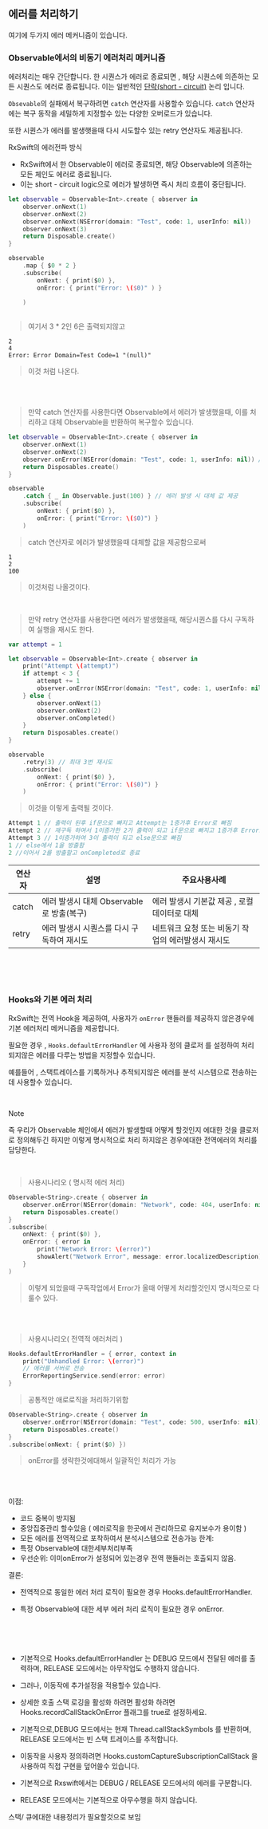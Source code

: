 ## 에러를 처리하기

여기에 두가지 에러 메커니즘이 있습니다. 

### Observable에서의 비동기 에러처리 메커니즘

에러처리는 매우 간단합니다.
한 시퀀스가 에러로 종료되면 , 해당 시퀀스에 의존하는 모든 시퀀스도 에러로 종료됩니다.
이는 일반적인 [단락(short - circuit)](https://github.com/Rinkim0515/RxSwift2025/blob/main/Docs/%EC%B6%94%EA%B0%80%20%ED%95%99%EC%8A%B5%EC%9E%90%EB%A3%8C/Short_Circuit_Logic.md) 논리 입니다.

`Obsevable`의 실패에서 복구하려면 `catch` 연산자를 사용할수 있습니다.
`catch` 연산자에는 복구 동작을 세밀하게 지정할수 있는 다양한 오버로드가 있습니다. 

또한 시퀀스가 에러를 발생햇을때 다시 시도할수 있는 retry 연산자도 제공됩니다. 

RxSwift의 에러전파 방식 
-  RxSwift에서 한 Observable이 에러로 종료되면, 해당 Observable에 의존하는 모든 체인도 에러로 종료됩니다. 
- 이는 short - circuit logic으로 에러가 발생하면 즉시 처리 흐름이 중단됩니다.

```swift
let observable = Observable<Int>.create { observer in 
	observer.onNext(1)
	observer.onNext(2)
	observer.onNext(NSError(domain: "Test", code: 1, userInfo: nil))
	observer.onNext(3)
	return Disposable.create()
}

observable
	.map { $0 * 2 }
	.subscribe(
		onNext: { print($0) },
		onError: { print("Error: \($0)" ) }
	
	)
	
```
> 여기서 3 * 2인  6은 출력되지않고
```
2
4
Error: Error Domain=Test Code=1 "(null)"
```
> 이것 처럼 나온다.

</br>
</br>

> 만약 catch 연산자를 사용한다면 Observable에서 에러가 발생했을때, 이를 처리하고 대체 Observable을 반환하여 복구할수 있습니다.
```swift
let observable = Observable<Int>.create { observer in
    observer.onNext(1)
    observer.onNext(2)
    observer.onError(NSError(domain: "Test", code: 1, userInfo: nil)) // 에러 발생
    return Disposables.create()
}

observable
    .catch { _ in Observable.just(100) } // 에러 발생 시 대체 값 제공
    .subscribe(
        onNext: { print($0) },
        onError: { print("Error: \($0)") }
    )
```
> catch 연산자로 에러가 발생했을때 대체할 값을 제공함으로써
```
1
2
100
```
> 이것처럼 나올것이다.

</br>

> 만약 retry 연산자를 사용한다면 에러가 발생했을때, 해당시퀀스를 다시 구독하여 실행을 재시도 한다.
```swift
var attempt = 1

let observable = Observable<Int>.create { observer in
    print("Attempt \(attempt)")
    if attempt < 3 {
        attempt += 1
        observer.onError(NSError(domain: "Test", code: 1, userInfo: nil)) // 에러 발생
    } else {
        observer.onNext(1)
        observer.onNext(2)
        observer.onCompleted()
    }
    return Disposables.create()
}

observable
    .retry(3) // 최대 3번 재시도
    .subscribe(
        onNext: { print($0) },
        onError: { print("Error: \($0)") }
    )
```
> 이것을 이렇게 출력될 것이다.

```swift
Attempt 1 // 출력이 된후 if문으로 빠지고 Attempt는 1증가후 Error로 빠짐 
Attempt 2 // 재구독 하여서 1이증가한 2가 출력이 되고 if문으로 빠지고 1증가후 Error로빠짐 
Attempt 3 // 1이증가하여 3이 출력이 되고 else문으로 빠짐
1 // else에서 1을 방출함
2 //이어서 2를 방출할고 onCompleted로 종료 
```


| 연산자   | 설명                           | 주요사용사례                       |
| ----- | ---------------------------- | ---------------------------- |
| catch | 에러 발생시 대체 Observable로 방출(복구) | 에러 발생시 기본값 제공 , 로컬 데이터로 대체   |
| retry | 에러 발생시 시퀀스를 다시 구독하여 재시도      | 네트워크 요청 또는 비동기 작업의 에러발생시 재시도 |


</br>
</br>
</br>

### Hooks와 기본 에러 처리

RxSwift는 전역 Hook을 제공하여, 사용자가 `onError` 핸들러를 제공하지 않은경우에 기본 에러처리 메커니즘을 제공합니다.

필요한 경우 , `Hooks.defaultErrorHandler`  에 사용자 정의 클로저 를 설정하여 처리되지않은 에러를 다루는 방법을 지정할수 있습니다.

예를들어 , 스택트레이스를 기록하거나 추적되지않은 에러를 분석 시스템으로 전송하는데 사용할수 있습니다. 

</br>

> [!NOTE]
>  즉 우리가 Observable 체인에서 에러가 발생할때 어떻게 할것인지 에대한 것을 클로저로 정의해두긴 하지만  이렇게 명시적으로 처리 하지않은 경우에대한 전역에러의 처리를 담당한다.

</br>


> 사용시나리오 ( 명시적 에러 처리)
```swift
Observable<String>.create { observer in
    observer.onError(NSError(domain: "Network", code: 404, userInfo: nil))
    return Disposables.create()
}
.subscribe(
    onNext: { print($0) },
    onError: { error in
        print("Network Error: \(error)")
        showAlert("Network Error", message: error.localizedDescription)
    }
)
```
> 이렇게 되었을때 구독작업에서 Error가 올때 어떻게 처리할것인지 명시적으로 다룰수 있다. 

</br>
</br>

> 사용시나리오( 전역적 애러처리 )
```swift
Hooks.defaultErrorHandler = { error, context in
    print("Unhandled Error: \(error)")
    // 에러를 서버로 전송
    ErrorReportingService.send(error: error)
}
```
> 공통적안 애로로직을 처리하기위함
```swift
Observable<String>.create { observer in
    observer.onError(NSError(domain: "Test", code: 500, userInfo: nil))
    return Disposables.create()
}
.subscribe(onNext: { print($0) })
```
> onError를 생략한것에대해서 일괄적인 처리가 가능 

</br>
</br>

이점:
- 코드 중복이 방지됨
- 중앙집중관리 할수있음 ( 에러로직을 한곳에서 관리하므로 유지보수가 용이함 )
- 모든 에러를 전역적으로 포착하여서 분석시스템으로 전송가능 
한계: 
- 특정 Observable에 대한세부처리부족 
- 우선순위: 이미onError가 설정되어 있는경우 전역 핸들러는 호출되지 않음.


결론:
- 전역적으로 동일한 에러 처리 로직이 필요한 경우 Hooks.defaultErrorHandler.

-  특정 Observable에 대한 세부 에러 처리 로직이 필요한 경우 onError.

</br>
</br>
</br>

- 기본적으로 Hooks.defaultErrorHandler 는 DEBUG 모드에서 전달된 에러를 출력하며, RELEASE 모드에서는 아무작업도 수행하지 않습니다. 
- 그러나, 이동작에 추가설정을 적용할수 있습니다.
- 상세한 호출 스택 로깅을 활성화 하려면 활성화 하려면 Hooks.recordCallStackOnError 플래그를 true로 설정하세요.


- 기본적으로,DEBUG 모드에서는 현재 Thread.callStackSymbols 를 반환하며, RELEASE 모드에서는 빈 스택 트레이스를 추적합니다.
- 이동작을 사용자 정의하려면 Hooks.customCaptureSubscriptionCallStack 을 사용하여 직접 구현을 덮어쓸수 있습니다.

- 기본적으로 Rxswift에서는 DEBUG / RELEASE 모드에서의 에러를 구분합니다.
- RELEASE 모드에서는 기본적으로 아무수행을 하지 않습니다.

스택/ 큐에대한 내용정리가 필요할것으로 보임 











